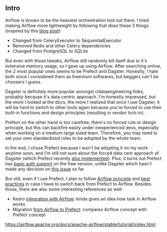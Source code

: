 ## Intro

Airflow is known to be the heaviest orchestration tool out there. I tried making Airflow more lightweight by following that does these 3 things (inspired by this [blog post](https://datatalks.club/blog/how-to-setup-lightweight-local-version-for-airflow.html)):
- Changed from CeleryExecutor to SequentialExecutor
- Removed Redis and other Celery dependencies
- Changed from PostgreSQL to SQLite

But even with those tweaks, Airflow still randomly kill itself due to it's extensive memory usage, so I gave up using Airflow. After searching online, the 2 most popular ones seems to be Prefect and Dagster. Honestly, I hate both since I considered them as freemium softwares, but beggars can't be choosers I guess.

Dagster is definitely more popular amongst r/dataengineering folks, probably because it's data centric approach. I'm honestly impressed, but the more I looked at the docs, the more I realized that once I use Dagster, it will be hard to switch to other tools again because you're forced to use their built-in functions and design principles (resulting in vendor lock-in).

Prefect on the other hand is too carefree, there's no forced rule or design principle, but this can backfire easily under inexperienced devs, especially when working on a medium-large sized team. Therefore, you may need to set your own standardized rules to be adopted by the whole team.

In the end, I chose Prefect because I won't be adopting it on my work anytime soon, and I'm still not sure about the forced data cent approach of Dagster (which Prefect recently [also implemented](https://www.prefect.io/blog/introducing-assets-from-task-to-materialize)). Plus, it turns out Prefect has [basic auth support](https://github.com/PrefectHQ/prefect/issues/2238) on the free version, unlike Dagster which hasn't made any decision on [this issue](https://github.com/dagster-io/dagster/issues/2219) so far.

But still, even if I use Prefect, I plan to follow [Airflow principle](https://maximebeauchemin.medium.com/functional-data-engineering-a-modern-paradigm-for-batch-data-processing-2327ec32c42a) and [best practices](https://airflow.apache.org/docs/apache-airflow/stable/best-practices.html) in case I have to switch back from Prefect to Airflow. Besides those, there are also some interesting references as well:
- Kedro [integration with Airflow](https://docs.kedro.org/en/stable/deployment/airflow.html): kinda gives an idea how task in Airflow works
- Migration [from Airflow to Prefect](https://www.prefect.io/blog/airflow-to-prefect-migration-playbook): compares Airflow concept with Prefect concept


https://airflow.apache.org/docs/apache-airflow/stable/tutorial/index.html
